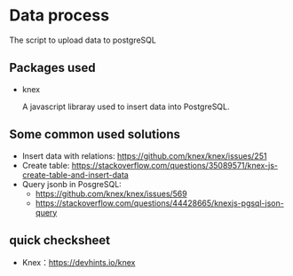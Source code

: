 # Data process

The script to upload data to postgreSQL

## Packages used
- knex

  A javascript libraray used to insert data into PostgreSQL.

## Some common used solutions

- Insert data with relations: https://github.com/knex/knex/issues/251
- Create table: https://stackoverflow.com/questions/35089571/knex-js-create-table-and-insert-data
- Query jsonb in PosgreSQL:
  - https://github.com/knex/knex/issues/569
  - https://stackoverflow.com/questions/44428665/knexjs-pgsql-json-query


## quick checksheet
- Knex：https://devhints.io/knex
